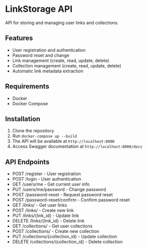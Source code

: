 # LinkStorage API

API for storing and managing user links and collections.

## Features

- User registration and authentication
- Password reset and change
- Link management (create, read, update, delete)
- Collection management (create, read, update, delete)
- Automatic link metadata extraction

## Requirements

- Docker
- Docker Compose

## Installation

1. Clone the repository
2. Run `docker-compose up --build`
3. The API will be available at `http://localhost:8000`
4. Access Swagger documentation at `http://localhost:8000/docs`

## API Endpoints

- POST /register - User registration
- POST /login - User authentication
- GET /users/me - Get current user info
- PUT /users/me/password - Change password
- POST /password-reset - Request password reset
- POST /password-reset/confirm - Confirm password reset
- GET /links/ - Get user links
- POST /links/ - Create new link
- PUT /links/{link_id} - Update link
- DELETE /links/{link_id} - Delete link
- GET /collections/ - Get user collections
- POST /collections/ - Create new collection
- PUT /collections/{collection_id} - Update collection
- DELETE /collections/{collection_id} - Delete collection